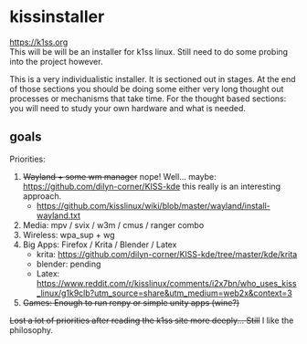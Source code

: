 # kissinstaller
https://k1ss.org  
This will be will be an installer for k1ss linux. Still need to do some probing into the project however.

This is a very individualistic installer. It is sectioned out in stages. At the end of those sections
you should be doing some either very long thought out processes or mechanisms that take time. For the 
thought based sections: you will need to study your own hardware and what is needed.

## goals
Priorities:
1. ~~Wayland + some wm manager~~ nope! Well... maybe: https://github.com/dilyn-corner/KISS-kde this really is an interesting approach.
    - https://github.com/kisslinux/wiki/blob/master/wayland/install-wayland.txt
2. Media: mpv / svix / w3m / cmus / ranger combo
3. Wireless: wpa_sup + wg
4. Big Apps: Firefox / Krita / Blender / Latex
    - krita: https://github.com/dilyn-corner/KISS-kde/tree/master/kde/krita
    - blender: pending
    - Latex: https://www.reddit.com/r/kisslinux/comments/i2x7bn/who_uses_kiss_linux/g1k9clb?utm_source=share&utm_medium=web2x&context=3
5. ~~Games: Enough to run renpy or simple unity apps (wine?)~~

~~Lost a lot of priorities after reading the k1ss site more deeply... Still~~ I like the philosophy.

